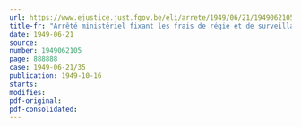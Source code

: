 ```yaml
---
url: https://www.ejustice.just.fgov.be/eli/arrete/1949/06/21/1949062105/justel
title-fr: "Arrêté ministériel fixant les frais de régie et de surveillance dus par les communes et Etablissements publics des différentes provinces"
date: 1949-06-21
source:
number: 1949062105
page: 888888
case: 1949-06-21/35
publication: 1949-10-16
starts:
modifies:
pdf-original:
pdf-consolidated:
---
```


